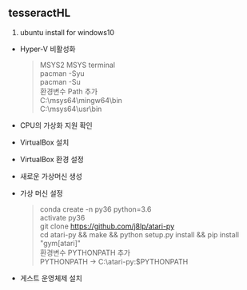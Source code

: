 ## tesseractHL

1. ubuntu install for windows10
* Hyper-V 비활성화
  > MSYS2 MSYS terminal<br>
  > pacman -Syu<br>
  > pacman -Su<br>
  > 환경변수 Path 추가<br>
  > C:\msys64\mingw64\bin<br>
  > C:\msys64\usr\bin

* CPU의 가상화 지원 확인


* VirtualBox 설치


* VirtualBox 환경 설정


* 새로운 가상머신 생성


* 가상 머신 설정
  > conda create -n py36 python=3.6<br>
  > activate py36<br>
  > git clone https://github.com/j8lp/atari-py<br>
  > cd atari-py && make && python setup.py install && pip install "gym[atari]"<br>
  > 환경변수 PYTHONPATH 추가<br>
  > PYTHONPATH -> C:\atari-py:$PYTHONPATH<br>

* 게스트 운영체제 설치
